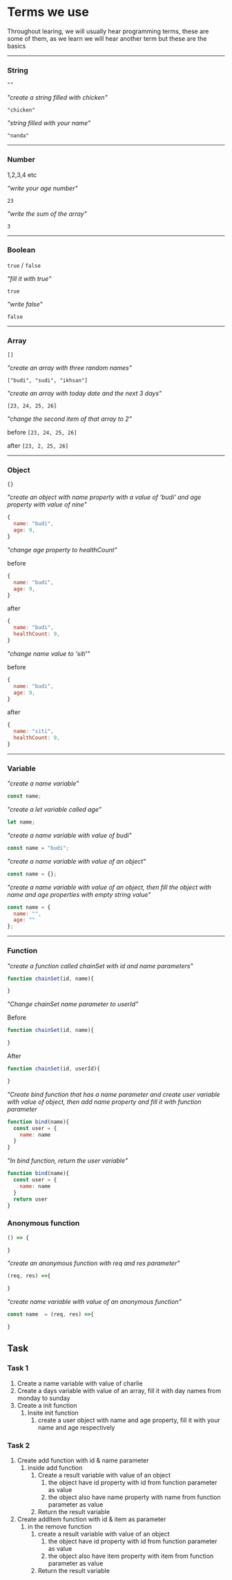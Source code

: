 # Terms we use
Throughout learing, we will usually hear programming terms, these are some of them, as we learn we will hear another term but these are the basics

----------
### String
`""`

_"create a string filled with chicken"_

`"chicken"`

_"string filled with your name"_

`"nanda"`

----------

### Number
1,2,3,4 etc

_"write your age number"_

`23`

_"write the sum of the array"_

`3`

----------

### Boolean
`true` / `false`

_"fill it with true"_

`true`

_"write false"_

`false`

----------

### Array
`[]`

_"create an array with three random names"_

`["budi", "sudi", "ikhsan"]`

_"create an array with today date and the next 3 days"_

`[23, 24, 25, 26]`

_"change the second item of that array to 2"_

before `[23, 24, 25, 26]`

after `[23, 2, 25, 26]`

----------

### Object
`{}`

_"create an object with name property with a value of 'budi'_
_and age property with value of nine"_

```javascript
{
  name: "budi",
  age: 9,
}
```

_"change age property to healthCount"_

before
```javascript
{
  name: "budi",
  age: 9,
}
```

after
```javascript
{
  name: "budi",
  healthCount: 9,
}
```

_"change name value to 'siti'"_

before
```javascript
{
  name: "budi",
  age: 9,
}
```

after
```javascript
{
  name: "siti",
  healthCount: 9,
}
```

----------

### Variable

_"create a name variable"_
```javascript
const name;
```

_"create a let variable called age"_
```javascript
let name;
```

_"create a name variable with value of budi"_
```javascript
const name = "budi";
```

_"create a name variable with value of an object"_
```javascript
const name = {};
```

_"create a name variable with value of an object,_
_then fill the object with name and age properties with empty string value"_
```javascript
const name = {
  name: "",
  age: ""
};
```

----------

### Function

_"create a function called chainSet_
_with id and name parameters"_

```javascript
function chainSet(id, name){

}
```

_"Change chainSet name parameter to userId"_

Before
```javascript
function chainSet(id, name){

}
```

After
```javascript
function chainSet(id, userId){

}
```

_"Create bind function that has a name parameter_
_and create user variable with value of object,_
_then add name property and fill it with function parameter_
```javascript
function bind(name){
  const user = {
    name: name
  }
}
```

_"In bind function, return the user variable"_
```javascript
function bind(name){
  const user = {
    name: name
  }
  return user
}
```

### Anonymous function
```javascript
() => {

}
```

_"create an anonymous function with req and res parameter"_
```javascript
(req, res) =>{

}
```

_"create name variable with value of an anonymous function"_
```javascript
const name  = (req, res) =>{

}
```

## Task
### Task 1
1. Create a name variable with value of charlie
2. Create a days variable with value of an array, fill it with day names from monday to sunday
3. Create a init function
   1. Insite init function
      1. create a user object with name and age property, fill it with your name and age respectively

### Task 2
1. Create add function with id & name parameter
   1. inside add function
      1. Create a result variable with value of an object
         1. the object have id property with id from function parameter as value
         2. the object also have name property with name from function parameter as value
      2. Return the result variable
2. Create addItem function with id & item as parameter
   1. in the remove function
      1. create a result variable with value of an object
         1. the object have id property with id from function parameter as value
         2. the object also have item property with item from function parameter as value
      2. Return the result variable

